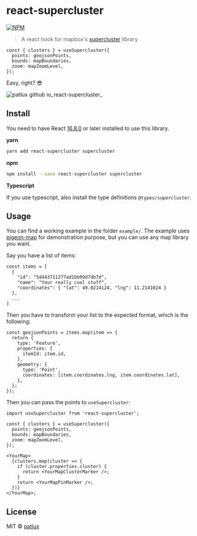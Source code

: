 # react-supercluster

[![NPM](https://img.shields.io/npm/v/react-supercluster.svg)](https://www.npmjs.com/package/react-supercluster)

> A react hook for mapbox's [supercluster](https://github.com/mapbox/supercluster) library

```tsx
const { clusters } = useSupercluster({
  points: geojsonPoints,
  bounds: mapBoundaries,
  zoom: mapZoomLevel,
});
```

Easy, right? 😎

![patlux github io_react-supercluster_](https://user-images.githubusercontent.com/4481570/62493318-5342c780-b7c0-11e9-84ed-e05f3f2f5cb1.png)

## Install

You need to have React [16.8.0](https://reactjs.org/blog/2019/02/06/react-v16.8.0.html) or later installed to use this library.

**yarn**

```bash
yarn add react-supercluster supercluster
```

**npm**

```bash
npm install --save react-supercluster supercluster
```

**Typescript**

If you use typescript, also install the type definitions `@types/supercluster`.

## Usage

You can find a working example in the folder `example/`. The example uses [pigeon-map](https://github.com/mariusandra/pigeon-maps) for demonstration purpose, but you can use any map library you want.

Say you have a list of items:

```tsx
const items = [
  {
    "id": "5d443711277ad1bb99d7db7d",
    "name": "Your really cool stuff",
    "coordinates": { "lat": 49.0214124, "lng": 11.2141024 }
  },
  ...
]
```

Then you have to transform your list to the expected format, which is the following:

```tsx
const geojsonPoints = items.map(item => {
  return {
    type: 'Feature',
    properties: {
      itemId: item.id,
    },
    geometry: {
      type: 'Point',
      coordinates: [item.coordinates.lng, item.coordinates.lat],
    },
  };
});
```

Then you can pass the points to `useSupercluster`:

```tsx
import useSupercluster from 'react-supercluster';

const { clusters } = useSupercluster({
  points: geojsonPoints,
  bounds: mapBoundaries,
  zoom: mapZoomLevel,
});

<YourMap>
  {clusters.map(cluster => {
    if (cluster.properties.cluster) {
      return <YourMapClusterMarker />;
    }
    return <YourMapPinMarker />;
  })}
</YourMap>;
```

## License

MIT © [patlux](https://github.com/patlux)
